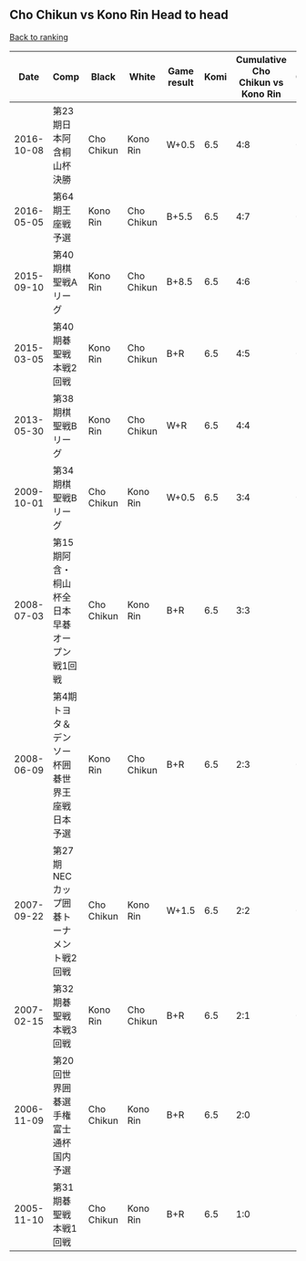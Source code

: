 ## Cho Chikun vs Kono Rin Head to head

[Back to ranking](../../index.md)




| **Date** | **Comp** | **Black** | **White** | **Game result** | **Komi** | **Cumulative Cho Chikun vs Kono Rin** | **Cho Chikun streak** | **Kono Rin streak** | 
| --- | --- | --- | --- | --- | --- | --- | --- | --- |
| 2016-10-08 | 第23期日本阿含桐山杯決勝 | Cho Chikun | Kono Rin | W+0.5 | 6.5 | 4:8 | 0 | 4 | 
| 2016-05-05 | 第64期王座戦予選 | Kono Rin | Cho Chikun | B+5.5 | 6.5 | 4:7 | 0 | 3 | 
| 2015-09-10 | 第40期棋聖戦Aリーグ | Kono Rin | Cho Chikun | B+8.5 | 6.5 | 4:6 | 0 | 2 | 
| 2015-03-05 | 第40期碁聖戦本戦2回戦 | Kono Rin | Cho Chikun | B+R | 6.5 | 4:5 | 0 | 1 | 
| 2013-05-30 | 第38期棋聖戦Bリーグ | Kono Rin | Cho Chikun | W+R | 6.5 | 4:4 | 1 | 0 | 
| 2009-10-01 | 第34期棋聖戦Bリーグ | Cho Chikun | Kono Rin | W+0.5 | 6.5 | 3:4 | 0 | 1 | 
| 2008-07-03 | 第15期阿含・桐山杯全日本早碁オープン戦1回戦 | Cho Chikun | Kono Rin | B+R | 6.5 | 3:3 | 1 | 0 | 
| 2008-06-09 | 第4期トヨタ＆デンソー杯囲碁世界王座戦日本予選 | Kono Rin | Cho Chikun | B+R | 6.5 | 2:3 | 0 | 3 | 
| 2007-09-22 | 第27期NECカップ囲碁トーナメント戦2回戦 | Cho Chikun | Kono Rin | W+1.5 | 6.5 | 2:2 | 0 | 2 | 
| 2007-02-15 | 第32期碁聖戦本戦3回戦 | Kono Rin | Cho Chikun | B+R | 6.5 | 2:1 | 0 | 1 | 
| 2006-11-09 | 第20回世界囲碁選手権富士通杯国内予選 | Cho Chikun | Kono Rin | B+R | 6.5 | 2:0 | 2 | 0 | 
| 2005-11-10 | 第31期碁聖戦本戦1回戦 | Cho Chikun | Kono Rin | B+R | 6.5 | 1:0 | 1 | 0 |




